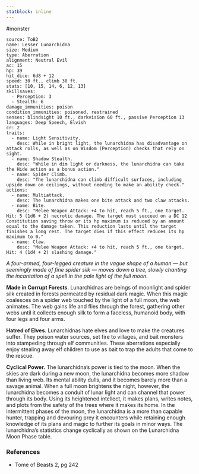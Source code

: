 ```yaml
---
statblock: inline
---
```

 #monster 

```statblock
source: ToB2
name: Lesser Lunarchidna
size: Medium
type: Aberration
alignment: Neutral Evil
ac: 15
hp: 39
hit_dice: 6d8 + 12
speed: 30 ft., climb 30 ft.
stats: [10, 15, 14, 6, 12, 13]
skillsaves:
  - Perception: 3
  - Stealth: 6
damage_immunities: poison
condition_immunities: poisoned, restrained
senses: blindsight 10 ft., darkvision 60 ft., passive Perception 13
languages: Deep Speech, Elvish
cr: 2
traits:
  - name: Light Sensitivity.
    desc: While in bright light, the lunarchidna has disadvantage on attack rolls, as well as on Wisdom (Perception) checks that rely on sight.
  - name: Shadow Stealth.
    desc: "While in dim light or darkness, the lunarchidna can take the Hide action as a bonus action."
  - name: Spider Climb.
    desc: "The lunarchidna can climb difficult surfaces, including upside down on ceilings, without needing to make an ability check."
actions:
  - name: Multiattack.
    desc: The lunarchidna makes one bite attack and two claw attacks.
  - name: Bite.
    desc: "Melee Weapon Attack: +4 to hit, reach 5 ft., one target. Hit: 5 (1d6 + 2) necrotic damage. The target must succeed on a DC 12 Constitution saving throw or its hp maximum is reduced by an amount equal to the damage taken. This reduction lasts until the target finishes a long rest. The target dies if this effect reduces its hp maximum to 0."
  - name: Claw.
    desc: "Melee Weapon Attack: +4 to hit, reach 5 ft., one target. Hit: 4 (1d4 + 2) slashing damage."
```

_A four-armed, four-legged creature in the vague shape of a human — but seemingly made of fine spider silk — moves down a tree, slowly chanting the incantation of a spell in the pale light of the full moon._

**Made in Corrupt Forests**. Lunarchidnas are beings of moonlight and spider silk created in forests permeated by residual dark magic. When this magic coalesces on a spider web touched by the light of a full moon, the web animates. The web gains life and flies through the forest, gathering other webs until it collects enough silk to form a faceless, humanoid body, with four legs and four arms.

**Hatred of Elves**. Lunarchidnas hate elves and love to make the creatures suffer. They poison water sources, set fire to villages, and bait monsters into stampeding through elf communities. These aberrations especially enjoy stealing away elf children to use as bait to trap the adults that come to the rescue.

**Cyclical Power.** The lunarchidna’s power is tied to the moon. When the skies are dark during a new moon, the lunarchidna becomes more shadow than living web. Its mental ability dulls, and it becomes barely more than a savage animal. When a full moon brightens the night, however, the lunarchidna becomes a conduit of lunar light and can channel that power through its body. Using its heightened intellect, it makes plans, writes notes, and plots from the safety of the trees where it makes its home. In the intermittent phases of the moon, the lunarchidna is a more than capable hunter, trapping and devouring prey it encounters while retaining enough knowledge of its plans and magic to further its goals in minor ways. The lunarchidna’s statistics change cyclically as shown on the Lunarchidna Moon Phase table.

### References

* Tome of Beasts 2, pg 242
